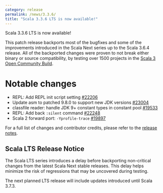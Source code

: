 ```yaml
---
category: release
permalink: /news/3.3.6/
title: "Scala 3.3.6 LTS is now available!"
---
```

Scala 3.3.6 LTS is now available!

This patch release backports most of the bugfixes and some of the improvements introduced in the Scala Next series up to the Scala 3.6.4 release.
All of the backported changes were proven to not break either binary or source compatibility, by testing over 1500 projects in the [Scala 3 Open Community Build](https://github.com/VirtusLab/community-build3).

# Notable changes

- REPL: Add REPL init script setting [#22206](https://github.com/scala/scala3/pull/22206)
- Update asm to patched 9.8.0 to support new JDK versions [#23004](https://github.com/scala/scala3/pull/23004)
- classfile reader: handle JDK 9+ constant types in constant pool [#19533](https://github.com/scala/scala3/pull/19533)
- REPL: Add back `:silent` command [#22248](https://github.com/scala/scala3/pull/22248)
- Scala 2 forward port: `-Yprofile-trace` [#19897](https://github.com/scala/scala3/pull/19897)

For a full list of changes and contributor credits, please refer to the [release notes](https://github.com/scala/scala3/releases/tag/3.3.6).

## Scala LTS Release Notice

The Scala LTS series introduces a delay before backporting non-critical changes from the latest Scala Next stable releases. This delay helps minimize the risk of regressions that may be uncovered during testing.

The next planned LTS release will include updates introduced until Scala 3.7.3.

